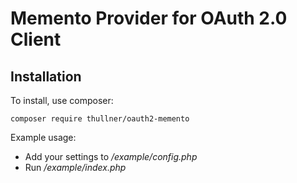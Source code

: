 # Memento Provider for OAuth 2.0 Client
## Installation

To install, use composer:

```
composer require thullner/oauth2-memento
```

Example usage:

- Add your settings to _/example/config.php_
- Run _/example/index.php_